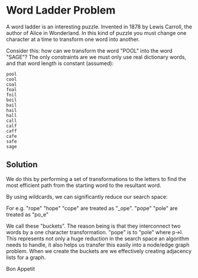 Word Ladder Problem
===========================

A word ladder is an interesting puzzle. Invented in 1878 by Lewis Carroll, the author of Alice in Wonderland. In this kind of puzzle you must change one character at a time to transform one word into another.

Consider this: how can we transform the word "POOL" into the word "SAGE"? The only constraints are we must only use real dictionary words, and that word length is constant (assumed):

	pool
	cool 
	coal 
	foal 
	foil 
	boil 
	bail 
	hail 
	hall 
	call 
	calf 
	caff 
	cafe 
	safe 
	sage

Solution
--------

We do this by performing a set of transformations to the letters to find the most efficient path from the starting word to the resultant word. 

By using wildcards, we can significantly reduce our search space:

For e.g. "rope" "hope" "cope" are treated as "_ope". "pope" "pole" are treated as "po_e"

We call these "buckets". The reason being is that they interconnect two words by a one character transformation. "pope" is to "pole" where p->l. This represents not only a huge reduction in the search space an algorithm needs to handle, it also helps us transfer this easily into a node/edge graph problem. When we create the buckets are we effectively creating adjacency lists for a graph. 

Bon Appetit